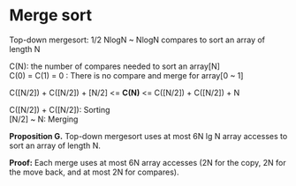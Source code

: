 # Merge sort
		
Top-down mergesort: 1/2 NlogN ~ NlogN compares to sort an array of length N

C(N): the number of compares needed to sort an array[N] <br>
C(0) = C(1) = 0 : There is no compare and merge for array[0 ~ 1] <br>

C([N/2]) + C([N/2]) + [N/2] <= **C(N)** <= C([N/2]) + C([N/2]) + N

C([N/2]) + C([N/2]): Sorting <br>
[N/2] ~  N: Merging <br>

**Proposition G.** Top-down mergesort uses at most 6N lg N array accesses to sort an
array of length N.

**Proof:** Each merge uses at most 6N array accesses (2N for the copy, 2N for the
move back, and at most 2N for compares).
